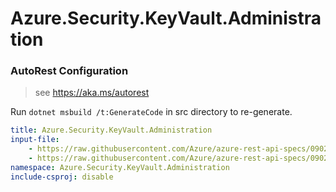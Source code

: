 # Azure.Security.KeyVault.Administration

### AutoRest Configuration
> see https://aka.ms/autorest

Run `dotnet msbuild /t:GenerateCode` in src directory to re-generate.

``` yaml
title: Azure.Security.KeyVault.Administration
input-file:
    - https://raw.githubusercontent.com/Azure/azure-rest-api-specs/0902e37d8806dc8f5d7866a9960581e366f5f5b3/specification/keyvault/data-plane/Microsoft.KeyVault/preview/7.2-preview/rbac.json
    - https://raw.githubusercontent.com/Azure/azure-rest-api-specs/0902e37d8806dc8f5d7866a9960581e366f5f5b3/specification/keyvault/data-plane/Microsoft.KeyVault/preview/7.2-preview/backuprestore.json
namespace: Azure.Security.KeyVault.Administration
include-csproj: disable
```
